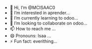 - 👋 Hi, I’m @MCISAAC0
- 👀 I’m interested in aprender...
- 🌱 I’m currently learning to odoo...
- 💞️ I’m looking to collaborate on odoo...
- 📫 How to reach me ...
- 😄 Pronouns: Isaa ...
- ⚡ Fun fact: everithing...

<!---
MCISAAC0/MCISAAC0 is a ✨ special ✨ repository because its `README.md` (this file) appears on your GitHub profile.
You can click the Preview link to take a look at your changes.
--->
